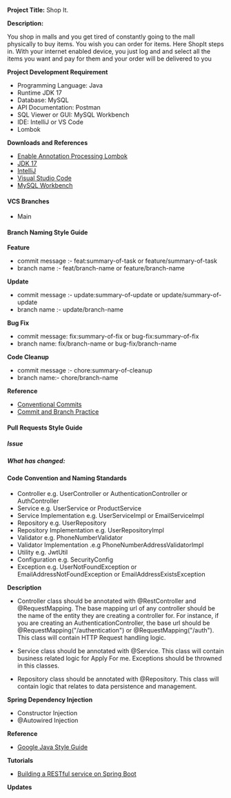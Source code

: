 **Project Title:** Shop It.

**Description:**

You shop in malls and you get tired of constantly going to the mall physically to buy items. You wish you can order for items. Here ShopIt steps in. With your internet enabled device, you just log and and select all the items you want and pay for them and your order will be delivered to you 



**Project Development Requirement**

- Programming Language: Java
- Runtime JDK 17
- Database: MySQL
- API Documentation: Postman 
- SQL Viewer or GUI: MySQL Workbench
- IDE: IntelliJ or VS Code
- Lombok

**Downloads and References**
- [Enable Annotation Processing Lombok](https://www.google.com/search?q=enable+annotation+processing+lombok&oq=enab&aqs=chrome.0.69i59j69i57j69i59l2j0i433i512j46i433i512j69i65l2.1915j0j7&sourceid=chrome&ie=UTF-8)
- [JDK 17](https://www.oracle.com/java/technologies/javase/jdk17-archive-downloads.html "JDK 17")
- [IntelliJ](https://www.jetbrains.com/idea/download/ "IntelliJ")
- [Visual Studio Code](https://code.visualstudio.com/download "Visual Studio Code")
- [MySQL Workbench](https://dev.mysql.com/downloads/workbench/ "Workbench")

#### VCS Branches
- Main


#### Branch Naming Style Guide

**Feature**
- commit message :- feat:summary-of-task or feature/summary-of-task
- branch name :- feat/branch-name or feature/branch-name

**Update**
- commit message :- update:summary-of-update or update/summary-of-update
- branch name :- update/branch-name

**Bug Fix**

- commit message: fix:summary-of-fix or bug-fix:summary-of-fix
- branch name: fix/branch-name or bug-fix/branch-name

**Code Cleanup**

- commit message :- chore:summary-of-cleanup 
- branch name:- chore/branch-name

**Reference**
- [Conventional Commits](https://www.conventionalcommits.org/en/v1.0.0/ "Conventional Commits")
- [Commit and Branch Practice](https://gist.github.com/digitaljhelms/4287848)

#### Pull Requests Style Guide

##### Issue


##### What has changed:



#### Code Convention and Naming Standards
- Controller e.g. UserController or AuthenticationController or AuthController
- Service e.g. UserService or ProductService
- Service Implementation e.g. UserServiceImpl or EmailServiceImpl
- Repository e.g. UserRepository
- Repository Implementation e.g. UserRepositoryImpl
- Validator e.g. PhoneNumberValidator
- Validator Implementation .e.g PhoneNumberAddressValidatorImpl
- Utility e.g. JwtUtil
- Configuration e.g. SecurityConfig
- Exception e.g. UserNotFoundException or EmailAddressNotFoundException or EmailAddressExistsException

**Description**



- Controller class should be annotated with @RestController and @RequestMapping. The base mapping url of any controller should be the name of the entity they are creating a controller for. For instance, if you are creating an AuthenticationController, the base url should be @RequestMapping("/authentication") or @RequestMapping("/auth"). This class will contain HTTP Request handling logic.

- Service class should be annotated with @Service. This class will contain business related logic for Apply For me. Exceptions should be throwned in this classes.

- Repository class should be annotated with @Repository. This class will contain logic that relates to data persistence and management.


**Spring Dependency Injection**

- Constructor Injection
- @Autowired Injection



**Reference**
- [Google Java Style Guide](https://google.github.io/styleguide/javaguide.html "Google Java Style Guide")


**Tutorials**
- [Building a RESTful service on Spring Boot](https://codegym.cc/groups/posts/295-overview-of-rest-part-3-building-a-restful-service-on-spring-boot "Building a RESTful service on Spring Boot")

**Updates**



